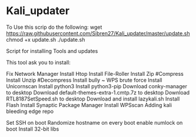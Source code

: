 Kali_updater
============
To Use this scrip do the following:
wget https://raw.githubusercontent.com/Sibren27/Kali_updater/master/update.sh
chmod +x update.sh
./update.sh

Script for installing Tools and updates

This tool ask you to install:

Fix Network Manager
Install Htop
Install File-Roller
Install Zip #Compress
Install Unzip #Decompress
Install bully ~ WPS brute force
Install Unicornscan
Install python3 
Install python3-pip
Download conky-manager to desktop
Download default-themes-extra-1.cmtp.7z to desktop
Download RTL8187SetSpeed.sh to desktop
Download and install lazykali.sh
Install Flash
Install Synaptic Package Manager
Install WPSscan
Adding kali bleeding edge repo

Set SSH on boot
Randomize hostname on every boot
enable numlock on boot
Install 32-bit libs